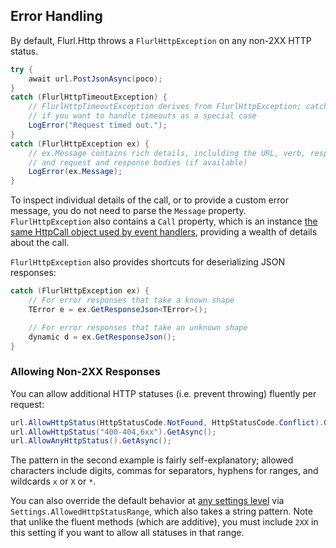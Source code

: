 ## Error Handling

By default, Flurl.Http throws a `FlurlHttpException` on any non-2XX HTTP status.

```c#
try {
    await url.PostJsonAsync(poco);
}
catch (FlurlHttpTimeoutException) {
    // FlurlHttpTimeoutException derives from FlurlHttpException; catch here only
    // if you want to handle timeouts as a special case
    LogError("Request timed out.");
}
catch (FlurlHttpException ex) {
    // ex.Message contains rich details, inclulding the URL, verb, response status,
    // and request and response bodies (if available)
    LogError(ex.Message);
}
```

To inspect individual details of the call, or to provide a custom error message, you do not need to parse the `Message` property. `FlurlHttpException` also contains a `Call` property, which is an instance [the same HttpCall object used by event handlers](configuration/#event-handlers), providing a wealth of details about the call.

`FlurlHttpException` also provides shortcuts for deserializing JSON responses:
 
```c#
catch (FlurlHttpException ex) {
    // For error responses that take a known shape
    TError e = ex.GetResponseJson<TError>();

    // For error responses that take an unknown shape
    dynamic d = ex.GetResponseJson();
}
```

### Allowing Non-2XX Responses

You can allow additional HTTP statuses (i.e. prevent throwing) fluently per request:

```c#
url.AllowHttpStatus(HttpStatusCode.NotFound, HttpStatusCode.Conflict).GetAsync();
url.AllowHttpStatus("400-404,6xx").GetAsync();
url.AllowAnyHttpStatus().GetAsync();
```

The pattern in the second example is fairly self-explanatory; allowed characters include digits, commas for separators, hyphens for ranges, and wildcards `x` or `X` or `*`.

You can also override the default behavior at [any settings level](configuration) via `Settings.AllowedHttpStatusRange`, which also takes a string pattern. Note that unlike the fluent methods (which are additive), you must include `2XX` in this setting if you want to allow all statuses in that range.
